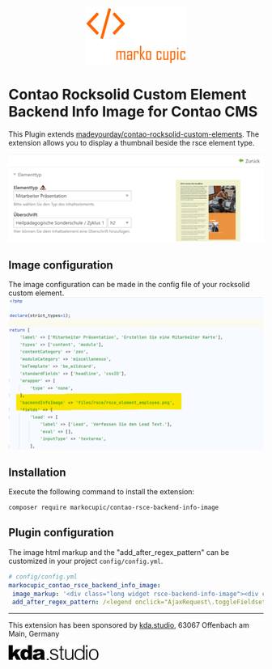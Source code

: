 <p align="center"><a href="https://github.com/markocupic"><img src="docs/logo.png" width="200"></a></p>

# Contao Rocksolid Custom Element Backend Info Image for Contao CMS

This Plugin extends [madeyourday/contao-rocksolid-custom-elements](https://github.com/madeyourday/contao-rocksolid-custom-elements).
The extension allows you to display a thumbnail beside the rsce element type.

![Contao Rocksolid Custom Element Backend Info Image](docs/backend.png)

## Image configuration
The image configuration can be made in the config file of your rocksolid custom element.
![Contao Rocksolid Custom Element Backend Info Image](docs/config.png)

## Installation

Execute the following command to install the extension:
```bash
composer require markocupic/contao-rsce-backend-info-image
```

## Plugin configuration

The image html markup and the "add_after_regex_pattern" can be customized in your project `config/config.yml`.

```yaml
# config/config.yml
markocupic_contao_rsce_backend_info_image:
 image_markup: '<div class="long widget rsce-backend-info-image"><div class="rsce-backend-info-image-inner"><img src="###IMAGE_SRC###" alt="###IMAGE_ALT###"></div></div>'
 add_after_regex_pattern: /<legend onclick="AjaxRequest\.toggleFieldset\(this,\'([a-z]+)_legend\',\'([a-zA-Z0-9-_]+)\'\)">([a-zA-Z0-9 ]+)<\/legend>/
```

---
This extension has been sponsored by [kda.studio](https://www.kda.studio/), 63067 Offenbach am Main, Germany
<p align="left"><a href="https://www.kda.studio" title="kda.studio"><img src="docs/kda.png" width="180"></a></p>
